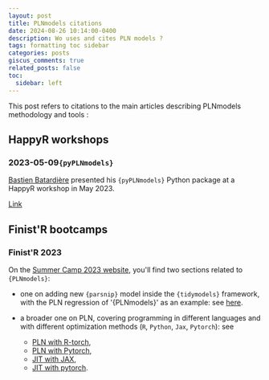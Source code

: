 ```yaml
---
layout: post
title: PLNmodels citations
date: 2024-08-26 10:14:00-0400
description: Wo uses and cites PLN models ?
tags: formatting toc sidebar
categories: posts
giscus_comments: true
related_posts: false
toc:
  sidebar: left
---
```

This post refers to citations to the main articles describing PLNmodels methodology and tools :


## HappyR workshops

### 2023-05-09`{pyPLNmodels}`

[Bastien Batardière](https://bastien-mva.github.io/) presented his `{pyPLNmodels}` Python package at a HappyR workshop in May 2023.

[Link](https://stateofther.netlify.app/post/multivariatedata/)

## Finist'R bootcamps

### Finist'R 2023

On the [Summer Camp 2023 website](), you'll find two sections related to `{PLNmodels}`:

- one on adding new `{parsnip}` model inside the `{tidymodels}` framework, with the PLN regression of '{PLNmodels}' as an example: see [here](https://stateofther.github.io/finistR2023/tidymodels_build_new_model.html).

- a broader one on PLN, covering programming in different languages and with different optimization methods (`R`, `Python`, `Jax`, `Pytorch`): see 
  - [PLN with R-torch](https://stateofther.github.io/finistR2023/torch_R_PLN.html),
  - [PLN with Pytorch](https://stateofther.github.io/finistR2023/torch_Python-PLN.html),
  - [JIT with JAX](https://stateofther.github.io/finistR2023/jit-example-pln-jax.html),
  - [JIT with pytorch](https://stateofther.github.io/finistR2023/jit-example-pln.html).
  
